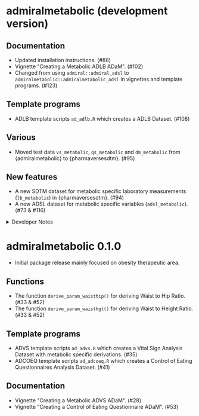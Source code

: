 # admiralmetabolic (development version)

## Documentation

- Updated installation instructions. (#88)
- Vignette "Creating a Metabolic ADLB ADaM". (#102)
- Changed from using `admiral::admiral_adsl` to `admiralmetabolic::admiralmetabolic_adsl` in vignettes and template programs. (#123)

## Template programs
- ADLB template scripts `ad_adlb.R` which creates a ADLB Dataset. (#108)

## Various

- Moved test data `vs_metabolic`, `qs_metabolic` and `dm_metabolic` from {admiralmetabolic} to {pharmaversesdtm}. (#95)

## New features

- A new SDTM dataset for metabolic specific laboratory measurements (`lb_metabolic`) in {pharmaversesdtm}. (#94)
- A new ADSL dataset for metabolic specific variables (`adsl_metabolic`). (#73 & #116)

<details>
<summary>Developer Notes</summary>

- Activated automatic version bumping CICD workflow. (#98)

- Added pharmaverse, CRAN and Test Coverage badges to home page. (#97)

- Added initial package scope to home page. (#101)

- Added `advs` as a dataset. (#113)


</details>

# admiralmetabolic 0.1.0

- Initial package release mainly focused on obesity therapeutic area.

## Functions

- The function `derive_param_waisthip()` for deriving Waist to Hip Ratio. (#33 &  #52)
- The function `derive_param_waisthgt()` for deriving Waist to Height Ratio. (#33 & #52)

## Template programs

- ADVS template scripts `ad_advs.R` which creates a Vital Sign Analysis Dataset with metabolic specific derivations. (#35)
- ADCOEQ template scripts `ad_adcoeq.R` which creates a Control of Eating Questionnaires Analysis Dataset. (#41)

## Documentation

- Vignette "Creating a Metabolic ADVS ADaM". (#28) 
- Vignette "Creating a Control of Eating Questionnaire ADaM". (#53)
